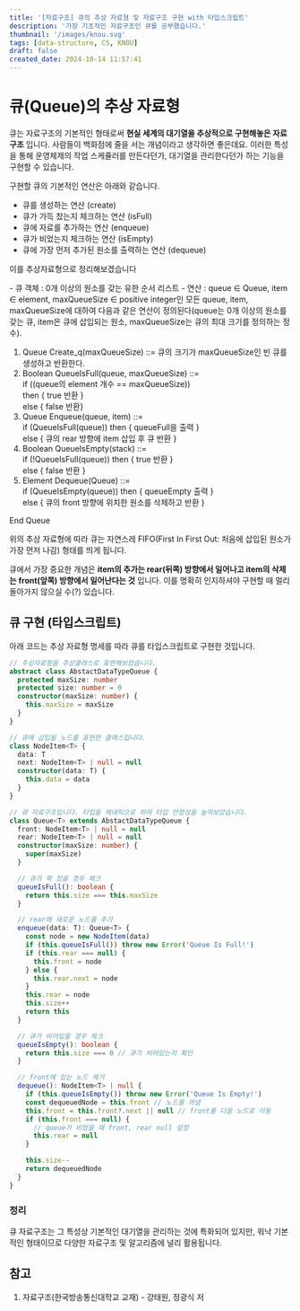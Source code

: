 ```yaml
---
title: '[자료구조] 큐의 추상 자료형 및 자료구조 구현 with 타입스크립트'
description: '가장 기초적인 자료구조인 큐를 공부했습니다.'
thumbnail: '/images/knou.svg'
tags: [data-structure, CS, KNOU]
draft: false
created_date: 2024-10-14 11:57:41
---
```


# 큐(Queue)의 추상 자료형

큐는 자료구조의 기본적인 형태로써 **현실 세계의 대기열을 추상적으로 구현해놓은 자료구조** 입니다. 사람들이 백화점에 줄을 서는 개념이라고 생각하면 좋은데요. 이러한 특성을 통해 운영체제의 작업 스케쥴러를 만든다던가, 대기열을 관리한다던가 하는 기능을 구현할 수 있습니다.

구현할 큐의 기본적인 연산은 아래와 같습니다.

- 큐를 생성하는 연산 (create)
- 큐가 가득 찼는지 체크하는 연산 (isFull)
- 큐에 자료를 추가하는 연산 (enqueue)
- 큐가 비었는지 체크하는 연산 (isEmpty)
- 큐에 가장 먼저 추가된 원소를 출력하는 연산 (dequeue)

이를 추상자료형으로 정리해보겠습니다

<Description title="ADT Queue(큐 추상 자료형)">
- 큐 객체 : 0개 이상의 원소를 갖는 유한 순서 리스트
- 연산 : queue ∈ Queue, item ∈ element, maxQueueSize ∈ positive integer인 모든 queue, item, maxQueueSize에 대하여 다음과 같은 연산이 정의된다(queue는 0개 이상의 원소를 갖는 큐, item은 큐에 삽입되는 원소, maxQueueSize는 큐의 최대 크기를 정의하는 정수).

1. Queue Create_q(maxQueueSize) ::= 큐의 크기가 maxQueueSize인 빈 큐를 생성하고 반환한다.
2. Boolean QueueIsFull(queue, maxQueueSize) ::= <br />
   if ((queue의 element 개수 == maxQueueSize)) <br />
   then \{ true 반환 }<br />
   else \{ false 반환}<br />
3. Queue Enqueue(queue, item) ::= <br />
   if (QueueIsFull(queue))
   then \{ queueFull을 출력 } <br />
   else \{ 큐의 rear 방향에 item 삽입 후 큐 반환 } <br />
4. Boolean QueueIsEmpty(stack) ::= <br />
   if (!QueueIsFull(queue))
   then \{ true 반환 }<br />
   else \{ false 반환 }<br />
5. Element Dequeue(Queue) ::= <br />
   if (QueueIsEmpty(queue))
   then \{ queueEmpty 출력 }<br />
   else \{ 큐의 front 방향에 위치한 원소를 삭제하고 반환 }<br />

End Queue
</Description>

위의 추상 자료형에 따라 큐는 자연스레 FIFO(First In First Out: 처음에 삽입된 원소가 가장 먼저 나감) 형태를 띄게 됩니다.

큐에서 가장 중요한 개념은 **item의 추가는 rear(뒤쪽) 방향에서 일어나고 item의 삭제는 front(앞쪽) 방향에서 일어난다는 것** 입니다. 이를 명확히 인지하셔야 구현할 때 멀리 돌아가지 않으실 수(?) 있습니다.

## 큐 구현 (타입스크립트)

아래 코드는 추상 자료형 명세를 따라 큐를 타입스크립트로 구현한 것입니다.

```ts
// 추상자료형을 추상클래스로 표현해보았습니다.
abstract class AbstactDataTypeQueue {
  protected maxSize: number
  protected size: number = 0
  constructor(maxSize: number) {
    this.maxSize = maxSize
  }
}

// 큐에 삽입될 노드를 표현한 클래스입니다.
class NodeItem<T> {
  data: T
  next: NodeItem<T> | null = null
  constructor(data: T) {
    this.data = data
  }
}

// 큐 자료구조입니다. 타입을 제네릭으로 하여 타입 안정성을 높여보았습니다.
class Queue<T> extends AbstactDataTypeQueue {
  front: NodeItem<T> | null = null
  rear: NodeItem<T> | null = null
  constructor(maxSize: number) {
    super(maxSize)
  }

  // 큐가 꽉 찼을 경우 체크
  queueIsFull(): boolean {
    return this.size === this.maxSize
  }

  // rear에 새로운 노드를 추가
  enqueue(data: T): Queue<T> {
    const node = new NodeItem(data)
    if (this.queueIsFull()) throw new Error('Queue Is Full!')
    if (this.rear === null) {
      this.front = node
    } else {
      this.rear.next = node
    }
    this.rear = node
    this.size++
    return this
  }

  // 큐가 비어있을 경우 체크
  queueIsEmpty(): boolean {
    return this.size === 0 // 큐가 비어있는지 확인
  }

  // front에 있는 노드 제거
  dequeue(): NodeItem<T> | null {
    if (this.queueIsEmpty()) throw new Error('Queue Is Empty!')
    const dequeuedNode = this.front // 노드를 꺼냄
    this.front = this.front?.next || null // front를 다음 노드로 이동
    if (this.front === null) {
      // queue가 비었을 때 front, rear null 설정
      this.rear = null
    }

    this.size--
    return dequeuedNode
  }
}
```

### 정리

큐 자료구조는 그 특성상 기본적인 대기열을 관리하는 것에 특화되어 있지만, 워낙 기본적인 형태이므로 다양한 자료구조 및 알고리즘에 널리 활용됩니다.

## 참고

1. 자료구조(한국방송통신대학교 교재) - 강태원, 정광식 저
